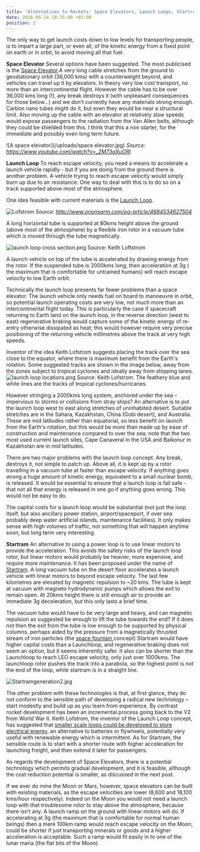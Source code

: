 ```yaml
---
title: 'Alternatives to Rockets: Space Elevators, Launch Loops, Startram'
date: 2016-05-14 18:35:00 +01:00
position: 2
---
```


The only way to get launch costs down to low levels for transporting people, is to impart a large part, or even all, of the kinetic energy from a fixed point on earth or in orbit, to avoid moving all that fuel.

**Space Elevator**
Several options have been suggested. The most publicised is the [Space Elevator](https://en.wikipedia.org/wiki/Space_elevator).A very long cable stretches from the ground to geostationary orbit (36,000 kms) with a counterweight beyond, and vehicles can travel up it by elevators. In theory very low cost transport, no more than an intercontinental flight.  However the cable has to be over 36,000 kms long (!), any break destroys it (with unpleasant consequences for those below…) and we don’t currently have any materials strong enough. Carbon nano tubes might do it, but even they would be near a structural limit. Also moving up the cable with an elevator at relatively slow speeds would expose passengers to the radiation from the Van Allen belts, although they could be shielded from this. I think that this a non starter, for the immediate and possibly even long term future. 

![A space elevator](/uploads/space elevator.jpg)
*Source: https://www.youtube.com/watch?v=_2M73aXuORI*

**Launch Loop**
To reach escape velocity, you need a means to accelerate a launch vehicle rapidly - but if you are doing from the ground there is another problem. A vehicle trying to reach escape velocity would simply burn up due to air resistance. One way to deal with this is to do so on a track supported above most of the atmosphere. 

One idea feasible with current materials is the [Launch Loop](https://en.wikipedia.org/wiki/Launch_loop). 

![Lofstrom](/uploads/lofstrom.png)
*Source: http://www.orionsarm.com/eg-article/4684534627504*

A long horizontal tube is supported at 80kms height above the ground (above most of the atmosphere) by a flexible iron rotor in a vacuum tube which is moved through the tube  magnetically. 

![launch loop cross section.png](/uploads/launch%20loop%20cross%20section.png)
Source: Keith Loftstrom

A launch vehicle on top of the tube is accelerated by drawing energy from the rotor. If the suspended tube is 2000kms long, then acceleration at 3g ( the maximum that is comfortable for untrained humans) will reach escape velocity to low Earth orbit. 

Technically the launch loop presents far fewer problems than a space elevator. The launch vehicle only needs fuel on board to manoeuvre in orbit, so potential launch operating costs are very low, not much more than an intercontinental flight today. This is particularly the case if spacecraft returning to Earth land on the launch loop, in the reverse  direction (west to east) regenerative braking would capture some of the kinetic energy of re-entry otherwise dissipated as heat; this would however require very precise positioning of the returning vehicle millimetres above the track at very high speeds. 

Inventor of the idea Keith Lofstrom suggests placing the track over the sea close to the equator, where there is maximum benefit from the Earth's rotation. Some suggested tracks are shown in the image below, away from the zones subject to tropical cyclones and ideally away from shipping lanes.  
![launch loop locations.png](/uploads/launch%20loop%20locations.png)
Source: Keith Lofstrom. The feathery blue and white lines are the tracks of tropical cyclones/hurricanes. 
 
However stringing a 2000kms long system, anchored under the sea – impervious to storms or collisions from stray ships? An alternative is to put the launch loop west to east along stretches of uninhabited desert. Suitable stretches are in the Sahara, Kazakhstan, China (Gobi desert), and Australia. These are mid latitudes rather than equatorial, so less benefit on launch from the Earth's rotation, but this would be more than made up by ease of construction and maintenance compared to over the sea; note that the two most used current launch sites, Cape Canaveral in the USA and Baikonur in Kazakhstan are in mid latitudes.

There are two major problems with the launch loop concept. Any break, destroys it, not simple to patch up. Above all, it is kept up by a rotor travelling in a vacuum tube at faster than escape velocity. If anything goes wrong a huge amount of kinetic energy, equivalent to a small nuclear bomb, is released. It would be essential to ensure that a launch loop is fail safe - that not all that energy is released in one go if anything goes wrong. This would not be easy to do. 

The capital costs for a launch loop would be substantial (not just the loop itself, but also ancillary power station, airport/spaceport, if over sea probably deep water artificial islands, maintenance facilities). It only makes sense with high volumes of traffic, not something that will happen anytime soon, but long term very interesting. 
 
**Startram**
An alternative to using a power loop is to use linear motors to provide the acceleration. This avoids the safety risks of the launch loop rotor, but linear motors would probably be heavier, more expensive, and require more maintenance. It has been proposed under the name of [Startram](https://www.space.com/38384-could-startram-revolutionize-space-travel.html). A long vacuum tube on the desert floor accelerates a launch vehicle with linear motors to beyond escape velocity. The last few kilometres are elevated by magnetic repulsion to ~20 kms. The tube is kept at vacuum with magneto hydrodynamic pumps which allows the exit to remain open. At 20kms height there is still enough air to provide an immediate 3g deceleration, but this only lasts a brief time. 

The vacuum tube would have to be very large and heavy, and can magnetic repulsion as suggested be enough to lift the tube towards the end? If it does not then the exit from the tube is low enough to be supported by physical columns, perhaps aided by the pressure from a magnetically thrusted stream of iron particles (the [space fountain ](https://www.orionsarm.com/eg-article/478838bfb7f74)concept)
Startram would have higher capital costs than a Launchloop, and regenerative braking does not seem an option, but it seems inherently safer. It also can be shorter than the Launchloop to reach LEO escape velocity, only just over 1000kms. The launchloop rotor pushes the track into a parabola, so the highest point is not the end of the loop, while startram is in a straight line.

![Startramgeneration2.jpg](/uploads/Startramgeneration2.jpg)

The other problem with these technologies is that, at first glance, they do not conform to the sensible path of developing a radical new technology – start modestly and build up as you learn from experience. By contrast rocket development has been an incremental process going back to the V2 from World War II. Keith Lofstrom, the inventor of the Launch Loop concept, has suggested that [smaller scale loops could be developed to store electrical energy](http://launchloop.com/PowerLoop), an alternative to batteries or flywheels, potentially very useful with renewable energy which is intermittent. 
As for Startram, the sensible route is to start with a shorter route with higher acceleration for launching freight, and then extend it later for passengers. 

As regards the development of Space Elevators, there is a potential technology which permits gradual development, and it is feasible, although the cost reduction potential is smaller, as discussed in the next post.

If we ever  do mine the Moon or Mars, however, space elevators can be built with existing materials, as the escape velocities are lower (8,600 and 18,100 kms/hour respectively). Indeed on the Moon you would not need a launch loop with that troublesome rotor to stay above the atmosphere, because there isn’t any. A launch ramp on the ground with linear motors will do. If accelerating at 3g (the maximum that is comfortable for normal human beings) then a mere 100km ramp would reach escape velocity on the Moon, could be shorter if just transporting minerals or goods and a higher acceleration is acceptable. Such a ramp would fit easily in to one of the lunar maria (the flat bits of the Moon).

